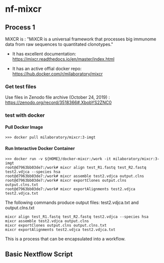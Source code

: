 # nf-mixcr


## Process 1 

MiXCR is : "MiXCR is a universal framework that processes big immunome data from raw sequences to quantitated clonotypes."

* It has excellent documentation: https://mixcr.readthedocs.io/en/master/index.html

* It has an active offial docker repo:  https://hub.docker.com/r/milaboratory/mixcr


### Get test files

Use files in Zenodo file archive (October 24, 2019) : https://zenodo.org/record/3518366#.XbobYS2ZNC0

### test with docker


#### Pull Docker Image
```
>>> docker pull milaboratory/mixcr:3-imgt
```

#### Run Interactive Docker Container
```
>>> docker run -v ${HOME}/docker-mixcr:/work -it milaboratory/mixcr:3-imgt
root@d7963bb03de7:/work# mixcr align test_R1.fastq test_R2.fastq test2.vdjca --species hsa
root@d7963bb03de7:/work# mixcr assemble test2.vdjca output.clns
root@d7963bb03de7:/work# mixcr exportClones output.clns output.clns.txt
root@d7963bb03de7:/work# mixcr exportAlignments test2.vdjca test2.vdjca.txt
```

The following commands produce output files: test2.vdjca.txt and output.clns.txt

```
mixcr align test_R1.fastq test_R2.fastq test2.vdjca --species hsa
mixcr assemble test2.vdjca output.clns
mixcr exportClones output.clns output.clns.txt
mixcr exportAlignments test2.vdjca test2.vdjca.txt
```

This is a process that can be encapsulated into a workflow.


## Basic Nextflow Script






